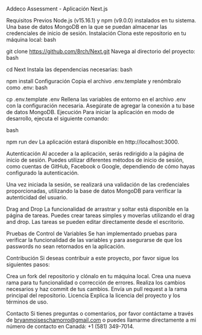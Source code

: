Addeco Assessment - Aplicación Next.js


Requisitos Previos
Node.js (v15.16.1) y npm (v9.0.0) instalados en tu sistema.
Una base de datos MongoDB en la que se puedan almacenar las credenciales de inicio de sesión.
Instalación
Clona este repositorio en tu máquina local:
bash

git clone https://github.com/8rch/Next.git
Navega al directorio del proyecto:
bash

cd Next
Instala las dependencias necesarias:
bash

npm install
Configuración
Copia el archivo .env.template y renómbralo como .env:
bash

cp .env.template .env
Rellena las variables de entorno en el archivo .env con la configuración necesaria. Asegúrate de agregar la conexión a tu base de datos MongoDB.
Ejecución
Para iniciar la aplicación en modo de desarrollo, ejecuta el siguiente comando:

bash

npm run dev
La aplicación estará disponible en http://localhost:3000.

Autenticación
Al acceder a la aplicación, serás redirigido a la página de inicio de sesión. Puedes utilizar diferentes métodos de inicio de sesión, como cuentas de GitHub, Facebook o Google, dependiendo de cómo hayas configurado la autenticación.

Una vez iniciada la sesión, se realizará una validación de las credenciales proporcionadas, utilizando la base de datos MongoDB para verificar la autenticidad del usuario.

Drag and Drop
La funcionalidad de arrastrar y soltar está disponible en la página de tareas. Puedes crear tareas simples y moverlas utilizando el drag and drop. Las tareas se pueden editar directamente desde el escritorio.

Pruebas de Control de Variables
Se han implementado pruebas para verificar la funcionalidad de las variables y para asegurarse de que los passwords no sean retornados en la aplicación.

Contribución
Si deseas contribuir a este proyecto, por favor sigue los siguientes pasos:

Crea un fork del repositorio y clónalo en tu máquina local.
Crea una nueva rama para tu funcionalidad o corrección de errores.
Realiza los cambios necesarios y haz commit de tus cambios.
Envía un pull request a la rama principal del repositorio.
Licencia
Explica la licencia del proyecto y los términos de uso.

Contacto
Si tienes preguntas o comentarios, por favor contáctame a través de bryanmoiseschamorro@gmail.com o puedes llamarme directamente a mi número de contacto en Canadá: +1 (581) 349-7014.
